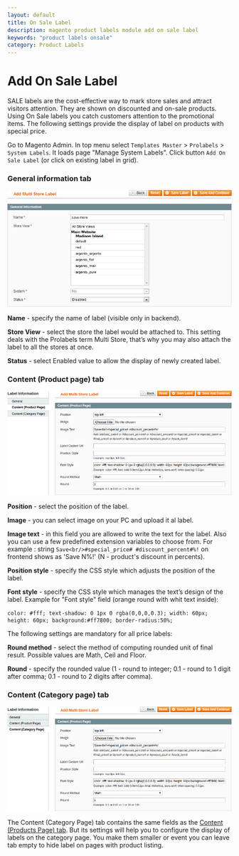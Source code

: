 ```yaml
---
layout: default
title: On Sale Label
description: magento product labels module add on sale label
keywords: "product labels onsale"
category: Product Labels
---
```


# Add On Sale Label

SALE labels are the cost-effective way to mark store sales and attract
visitors attention. They are shown on discounted and on-sale products. Using
On Sale labels you catch customers attention to the promotional items. The
following settings provide the display of label on products with special price.

Go to Magento Admin. In top menu select `Templates Master` > `Prolabels` >
`System Labels`. It loads page "Manage System Labels". Click button `Add On Sale Label` (or click on existing label in grid).

### General information tab

![On Sale label - general tab](/images/m1/extensions/prolabels/backend/sale_label-general.png)

**Name** - specify the name of label (visible only in backend).

**Store View** - select the store the label would be attached to. This setting
deals with the Prolabels term Multi Store, that’s why you may also attach the
label to all the stores at once.

**Status** - select Enabled value to allow the display of newly created label.

### Content (Product page) tab 

![On Sale label - product page tab](/images/m1/extensions/prolabels/backend/sale_label-product.png)

**Position** - select the position of the label.

**Image** - you can select image on your PC and upload it al label.

**Image text** - in this field you are allowed to write the text for the label.
Also you can use a few predefined extension variables to choose from. For example : string `Save<br/>#special_price# #discount_percent#%!` on frontend shows as 'Save N%!' (N - product's discount in percents).

**Position style** - specify the CSS style which adjusts the position of the
label.

**Font style** - specify the CSS style which manages the text’s design of the
label. Example for "Font style" field (orange round with whit text inside):

```
color: #fff; text-shadow: 0 1px 0 rgba(0,0,0,0.3); width: 60px; height: 60px; background:#ff7800; border-radius:50%;
```

The following settings are mandatory for all price labels:

**Round method** - select the method of computing rounded unit of final
result. Possible values are Math, Ceil and Floor.

**Round** - specify the rounded value (1 - round to integer; 0.1 - round to 1
digit after comma; 0.1 - round to 2 digits after comma).

### Content (Category page) tab

![On Sale label - category page tab](/images/m1/extensions/prolabels/backend/sale_label-category.png)

The Content (Category Page) tab contains the same fields as the
[Content (Products Page) tab](#content-product-page-tab). But its settings
will help you to configure the display of labels on the category page. You
make them smaller or event you can leave tab empty to hide label on pages with product listing.

